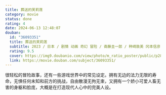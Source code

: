 ```yaml
---
title: 葬送的芙莉莲
category: movie
status: done
rating: 4
date: 2024-06-13 12:48:07
douban:
  id: "36093351"
  title: 葬送的芙莉莲
  subtitle: 2023 / 日本 / 剧情 动画 奇幻 冒险 / 斋藤圭一郎 / 种崎敦美 冈本信彦
  rating: 9.5
  cover: https://img9.doubanio.com/view/photo/m_ratio_poster/public/p2897218476.jpg
  link: https://movie.douban.com/subject/36093351/
---
```


很轻松的冒险故事，还有一些游戏世界中的常见设定。拥有无边的法力无限的寿命，无惧任何未知和前方的挑战，自由散漫无拘无束，又拥有一个娇小可爱人畜无害的身躯和脸庞，大概是在打造现代人心中的完美人设。